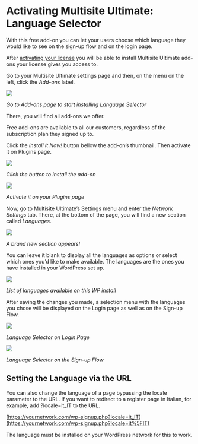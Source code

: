 # Activating Multisite Ultimate: Language Selector

With this free add-on you can let your users choose which language they would like to see on the sign-up flow and on the login page.

After [activating your license](1677127280-how-do-i-activate-wp-ultimo-using-my-license-key.html) you will be able to install Multisite Ultimate add-ons your license gives you access to.

Go to your Multisite Ultimate settings page and then, on the menu on the left, click the _Add-ons_ label.

![](https://wp-ultimo-space.fra1.cdn.digitaloceanspaces.com/hs-file-rzVqJCVpY1.png)

_Go to Add-ons page to start installing Language Selector_

There, you will find all add-ons we offer.

Free add-ons are available to all our customers, regardless of the subscription plan they signed up to.

Click the _Install it Now!_ button bellow the add-on’s thumbnail. Then activate it on Plugins page.

![](https://wp-ultimo-space.fra1.cdn.digitaloceanspaces.com/hs-file-bJgpO3QvLh.png)

_Click the button to install the add-on_

_![](https://wp-ultimo-space.fra1.cdn.digitaloceanspaces.com/hs-file-P5ogwZKKDy.png)_

_Activate it on your Plugins page_

Now, go to Multisite Ultimate’s Settings menu and enter the _Network Settings_ tab. There, at the bottom of the page, you will find a new section called _Languages_.

![](https://wp-ultimo-space.fra1.cdn.digitaloceanspaces.com/hs-file-CaH7BHDh50.png)

_A brand new section appears!_

You can leave it blank to display all the languages as options or select which ones you’d like to make available. The languages are the ones you have installed in your WordPress set up.

![](https://wp-ultimo-space.fra1.cdn.digitaloceanspaces.com/hs-file-PGljAd4C24.png)

_List of languages available on this WP install_

After saving the changes you made, a selection menu with the languages you chose will be displayed on the Login page as well as on the Sign-up Flow.

![](https://wp-ultimo-space.fra1.cdn.digitaloceanspaces.com/hs-file-qUnJL7JHxY.png)

_Language Selector on Login Page_

_![](https://wp-ultimo-space.fra1.cdn.digitaloceanspaces.com/hs-file-HnKLDvxuWU.png)_

_Language Selector on the Sign-up Flow_

## Setting the Language via the URL

You can also change the language of a page bypassing the locale parameter to the URL. If you want to redirect to a register page in Italian, for example, add ?locale=it_IT to the URL.

[https://yournetwork.com/wp-signup.php?locale=it_IT](https://yournetwork.com/wp-signup.php?locale=it%5FIT)

The language must be installed on your WordPress network for this to work.
